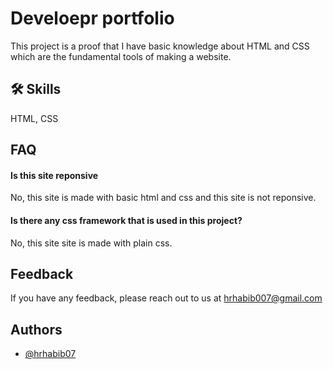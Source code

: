 
# Develoepr portfolio 

This project is a proof that I have basic knowledge about HTML and CSS which are the fundamental tools of making a website. 


## 🛠 Skills
HTML, CSS


## FAQ

#### Is this site reponsive

No, this site is made with basic html and css and this site is not reponsive.

#### Is there any css framework that is used in this project? 

No, this site site is made with plain css. 


## Feedback

If you have any feedback, please reach out to us at hrhabib007@gmail.com


## Authors

- [@hrhabib07](https://github.com/hrhabib07)

